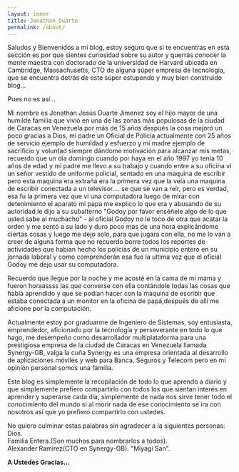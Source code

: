 ```yaml
---
layout: inner
title: Jonathan Duarte
permalink: /about/
---
```


Saludos y Bienvenidos a mi blog, estoy seguro que si te encuentras en esta sección es por que sientes curiosidad sobre su autor y querrás conocer la mente maestra con doctorado de la universidad de Harvard ubicada en Cambridge, Massachusetts, CTO de alguna súper empresa de tecnología, que se encuentra detrás de este súper estupendo y muy bien construido blog...

Pues no es así...

Mi nombre es Jonathan Jesús Duarte Jimenez soy el hijo mayor de una humilde familia que vivió en una de las zonas más populosas de la ciudad de Caracas en Venezuela por más de 15 años después la cosa mejoró un poco gracias a Dios, mi padre un Oficial de Policía actualmente con 25 años de servicio ejemplo de humildad y esfuerzo y mi madre ejemplo de sacrificio y voluntad siempre dándome motivación para alcanzar mis metas, recuerdo que un día domingo cuando por haya en el año 1997 yo tenía 10 años de edad y mi padre me llevo a su trabajo y cuando entre a su oficina vi un señor vestido de uniforme policial, sentado en una maquina de escribir pero esta maquina era extraña era la primera vez que la veía una maquina de escribir conectada a un televisor.... se que se van a reír, pero es verdad, esa fu la primera vez que vi una computadora luego de mirar con detenimiento el aparato mi papa me explico lo que era y abusando de su autoridad le dijo a su subalterno "Godoy por favor enséñele algo de lo que usted sabe al muchacho" - al oficial Godoy no le toco de otra que acatar la orden y me sentó a su lado y duro poco mas de una hora explicándome ciertas cosas y luego me dejo solo, para que jugara con ella, no me lo van a creer de alguna forma que no recuerdo borre todos los reportes de actividades que habían hecho los policías de un municipio entero en su jornada laboral y como comprenderán esa fue la ultima vez que el oficial Godoy me dejo usar su computadora.

Recuerdo que llegue por la noche y me acosté en la cama de mi mama y fueron horaassss las que converse con ella contándole todas las cosas que había aprendido y que se podían hacer con la maquina de escribir que estaba conectada a un monitor en la oficina de papá,después de allí me aficione por la computación.

Actualmente estoy por graduarme de Ingeniero de Sistemas, soy entusiasta, emprendedor, aficionado por la tecnología y perseverante en todo lo que hago, me desempeño como desarrollador multiplataforma para una prestigiosa empresa de la ciudad de Caracas en Venezuela llamada Synergy-GB, valga la cuña Synergy es una empresa orientada al desarrollo de  aplicaciones móviles y web para Banca, Seguros y Telecom pero en mi opinión personal somos una familia.

Este blog es simplemente la recopilación de todo lo que aprendo a diario y que simplemente prefiero compartirlo con todos los que sientan interés en aprender y superarse cada día, simplemente de nada nos sirve tener todo el conocimiento del mundo si al morir nada de ese conocimiento se ira con nosotros así que yo prefiero compartirlo con ustedes.

No quiero culminar estas palabras sin agradecer a la siguientes personas:  
Dios.  
Familia Entera.(Son muchos para nombrarlos a todos).  
Alexander Ramirez(CTO en Synergy-GB). "Miyagi San".  

**A Ustedes Gracias...**

